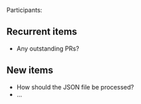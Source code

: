 Participants: 

Recurrent items
----------------
* Any outstanding PRs?

New items
---------
* How should the JSON file be processed? 
* ...
